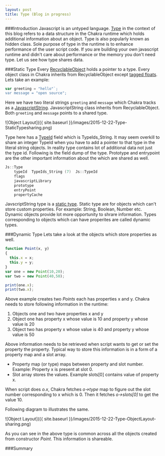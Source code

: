 ```yaml
---
layout: post
title: Type (Blog in progress)
---
```


###Introduction
Javascript is an untyped language. [Type](https://github.com/Microsoft/ChakraCore/blob/master/lib/Runtime/Types/Type.h#L22) in the context of this blog refers to a data structure in the Chakra runtime which holds additional information about an object. Type is also popularly known as hidden class. Sole purpose of type in the runtime is to enhance performance of the user script code. If you are building your own javascript runtime and didn't care about performance or the memory you don't need type. Let us see how type shares data. 

###Static Type
Every [RecyclableObject](https://github.com/Microsoft/ChakraCore/blob/master/lib/Runtime/Types/RecyclableObject.h#L191) holds a pointer to a type. Every object class in Chakra inherits from RecyclableObject except [tagged floats](http://abchatra.github.io/TaggedFloat/). Lets take an example:

```js
var greeting = "hello"`;
var message = "open source";
```

Here we have two literal strings `greeting` and `message` which Chakra tracks as a [JavascriptString](https://github.com/Microsoft/ChakraCore/blob/master/lib/Runtime/Library/JavascriptString.h#L50). JavascriptString class inherits from RecyclableObject. Both `greeting` and `message` points to a shared type. 

![Object Layout]({{ site.baseurl }}/images/2015-12-22-Type-StaticTypesharing.png)

Type here has a [TypeId](https://github.com/Microsoft/ChakraCore/blob/master/lib/Runtime/Types/EdgeJavascriptTypeId.h#L23) field which is TypeIds_String. It may seem overkill to share an integer TypeId when you have to add a pointer to that type in the literal string objects. In reality type contains lot of additional data not just the type id. Following is the field dump of the type. Prototype and entrypoint are the other important information about the which are shared as well.

```C++
Js::Type
	typeId	TypeIds_String (7)	Js::TypeId
	flags		
	javascriptLibrary
	prototype
	entryPoint
	propertyCache
```

JavscriptString type is a [static type](https://github.com/Microsoft/ChakraCore/blob/master/lib/Runtime/Types/StaticType.h). Static type are for objects which can't store custom properties. For example: String, Boolean, Number etc. Dynamic objects provide lot more opportunity to shrare information. Types corresponding to objects which can have properites are called dynamic types. 

###Dynamic Type
Lets take a look at the objects which store properties as well. 

```js
function Point(x, y)
{ 
  this.x = x;
  this.y = y;
}
var one = new Point(10,20);
var two = new Point(40,50);

print(one.x);
print(two.x);
```

Above example creates two *Points* each has properties x and y. Chakra needs to store following information in the runtime:

1.  Objects one and two have properties x and y
2.  Object one has property x whose value is 10 and property y whose value is 20
3.  Object two has property x whose value is 40 and property y whose value is 50

Above information needs to be retrieved when script wants to get or set the property the property. Typical way to store this information is in a form of a property map and a slot array.

- Property map (or type) maps between property and slot number. Example: Property x is present at slot 0. 
- Slot array stores the values. Example slots[0] contains value of property x. 

When script does *o.x*, Chakra fetches *o->type* map to figure out the slot number corresponding to x which is 0. Then it fetches *o->slots[0]* to get the value 10. 

Following diagram to illustrates the same. 

![Object Layout]({{ site.baseurl }}/images/2015-12-22-Type-ObjectLayout-sharing.png)

As you can see in the above type is common across all the objects created from constructor *Point*. This information is shareable. 




  


###Summary
